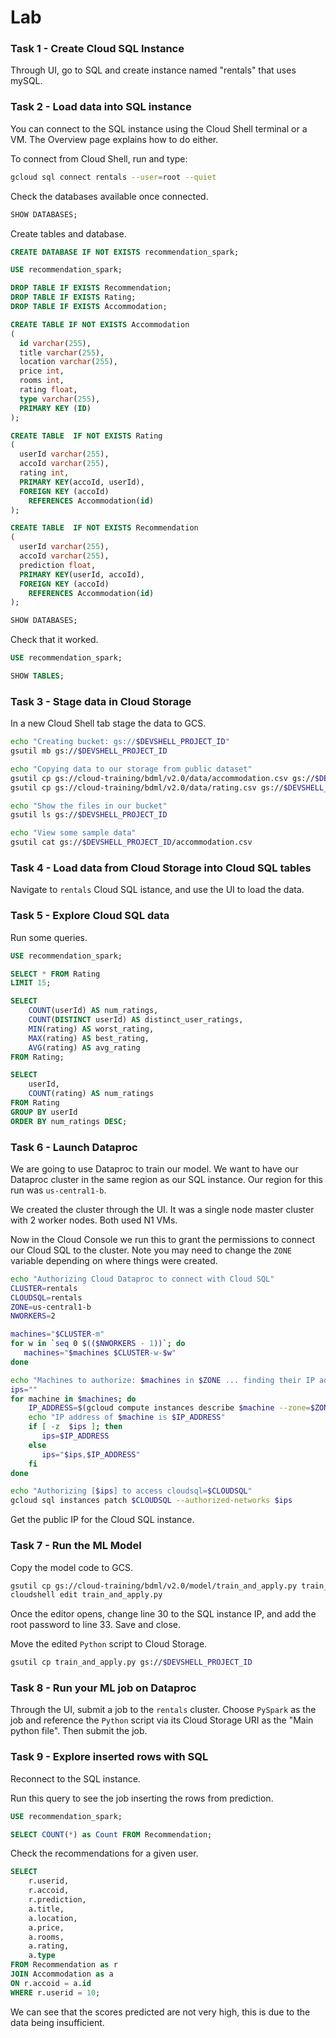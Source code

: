 # Lab

### Task 1 - Create Cloud SQL Instance
Through UI, go to SQL and create instance named "rentals" that uses mySQL.

### Task 2 - Load data into SQL instance

You can connect to the SQL instance using the Cloud Shell terminal or a VM. The Overview page explains how to do either.

To connect from Cloud Shell, run and type:
```sh
gcloud sql connect rentals --user=root --quiet
```
Check the databases available once connected.
```sql
SHOW DATABASES;
```
Create tables and database.
```sql
CREATE DATABASE IF NOT EXISTS recommendation_spark;

USE recommendation_spark;

DROP TABLE IF EXISTS Recommendation;
DROP TABLE IF EXISTS Rating;
DROP TABLE IF EXISTS Accommodation;

CREATE TABLE IF NOT EXISTS Accommodation
(
  id varchar(255),
  title varchar(255),
  location varchar(255),
  price int,
  rooms int,
  rating float,
  type varchar(255),
  PRIMARY KEY (ID)
);

CREATE TABLE  IF NOT EXISTS Rating
(
  userId varchar(255),
  accoId varchar(255),
  rating int,
  PRIMARY KEY(accoId, userId),
  FOREIGN KEY (accoId)
    REFERENCES Accommodation(id)
);

CREATE TABLE  IF NOT EXISTS Recommendation
(
  userId varchar(255),
  accoId varchar(255),
  prediction float,
  PRIMARY KEY(userId, accoId),
  FOREIGN KEY (accoId)
    REFERENCES Accommodation(id)
);

SHOW DATABASES;
```
Check that it worked.
```sql
USE recommendation_spark;

SHOW TABLES;
```

### Task 3 - Stage data in Cloud Storage
In a new Cloud Shell tab stage the data to GCS.
```sh
echo "Creating bucket: gs://$DEVSHELL_PROJECT_ID"
gsutil mb gs://$DEVSHELL_PROJECT_ID

echo "Copying data to our storage from public dataset"
gsutil cp gs://cloud-training/bdml/v2.0/data/accommodation.csv gs://$DEVSHELL_PROJECT_ID
gsutil cp gs://cloud-training/bdml/v2.0/data/rating.csv gs://$DEVSHELL_PROJECT_ID

echo "Show the files in our bucket"
gsutil ls gs://$DEVSHELL_PROJECT_ID

echo "View some sample data"
gsutil cat gs://$DEVSHELL_PROJECT_ID/accommodation.csv
```

### Task 4 - Load data from Cloud Storage into Cloud SQL tables
Navigate to `rentals` Cloud SQL istance, and use the UI to load the data.

### Task 5 - Explore Cloud SQL data
Run some queries.

```sql
USE recommendation_spark;

SELECT * FROM Rating
LIMIT 15;
```
```sql
SELECT
    COUNT(userId) AS num_ratings,
    COUNT(DISTINCT userId) AS distinct_user_ratings,
    MIN(rating) AS worst_rating,
    MAX(rating) AS best_rating,
    AVG(rating) AS avg_rating
FROM Rating;
```
```sql
SELECT
    userId,
    COUNT(rating) AS num_ratings
FROM Rating
GROUP BY userId
ORDER BY num_ratings DESC;
```

### Task 6 - Launch Dataproc

We are going to use Dataproc to train our model. We want to have our Dataproc cluster in the same region as our SQL instance. Our region for this run was `us-central1-b`.

We created the cluster through the UI. It was a single node master cluster with 2 worker nodes. Both used N1 VMs.

Now in the Cloud Console we run this to grant the permissions to connect our Cloud SQL to the cluster. Note you may need to change the `ZONE` variable depending on where things were created.
```sh
echo "Authorizing Cloud Dataproc to connect with Cloud SQL"
CLUSTER=rentals
CLOUDSQL=rentals
ZONE=us-central1-b
NWORKERS=2

machines="$CLUSTER-m"
for w in `seq 0 $(($NWORKERS - 1))`; do
   machines="$machines $CLUSTER-w-$w"
done

echo "Machines to authorize: $machines in $ZONE ... finding their IP addresses"
ips=""
for machine in $machines; do
    IP_ADDRESS=$(gcloud compute instances describe $machine --zone=$ZONE --format='value(networkInterfaces.accessConfigs[].natIP)' | sed "s/\['//g" | sed "s/'\]//g" )/32
    echo "IP address of $machine is $IP_ADDRESS"
    if [ -z  $ips ]; then
       ips=$IP_ADDRESS
    else
       ips="$ips,$IP_ADDRESS"
    fi
done

echo "Authorizing [$ips] to access cloudsql=$CLOUDSQL"
gcloud sql instances patch $CLOUDSQL --authorized-networks $ips
```
Get the public IP for the Cloud SQL instance.

### Task 7 - Run the ML Model
Copy the model code to GCS.
```sh
gsutil cp gs://cloud-training/bdml/v2.0/model/train_and_apply.py train_and_apply.py
cloudshell edit train_and_apply.py
```
Once the editor opens, change line 30 to the SQL instance IP, and add the root password to line 33. Save and close.

Move the edited `Python` script to Cloud Storage.
```sh
gsutil cp train_and_apply.py gs://$DEVSHELL_PROJECT_ID
```

### Task 8 - Run your ML job on Dataproc
Through the UI, submit a job to the `rentals` cluster.
Choose `PySpark` as the job and reference the `Python` script via its Cloud Storage URI as the "Main python file". Then submit the job.

### Task 9 - Explore inserted rows with SQL
Reconnect to the SQL instance.

Run this query to see the job inserting the rows from prediction.
```sql
USE recommendation_spark;

SELECT COUNT(*) as Count FROM Recommendation; 
```

Check the recommendations for a given user.
```sql 
SELECT
    r.userid,
    r.accoid,
    r.prediction,
    a.title,
    a.location,
    a.price,
    a.rooms,
    a.rating,
    a.type
FROM Recommendation as r
JOIN Accommodation as a
ON r.accoid = a.id
WHERE r.userid = 10;
```

We can see that the scores predicted are not very high, this is due to the data being insufficient.